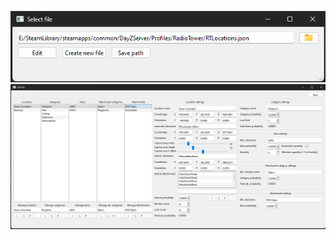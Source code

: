![selectfile_window](./src/images/selectfile_window.png "Edit file window")
![editfile_window](./src/images/editfile_window.png "Select file window")